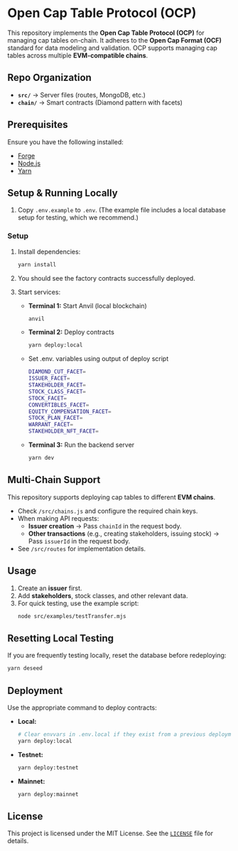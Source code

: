 # Open Cap Table Protocol (OCP)

This repository implements the **Open Cap Table Protocol (OCP)** for managing cap tables on-chain. It adheres to the **Open Cap Format (OCF)** standard for data modeling and validation. OCP supports managing cap tables across multiple **EVM-compatible chains**.

## Repo Organization

-   **`src/`** → Server files (routes, MongoDB, etc.)
-   **`chain/`** → Smart contracts (Diamond pattern with facets)

## Prerequisites

Ensure you have the following installed:

-   [Forge](https://book.getfoundry.sh/)
-   [Node.js](https://nodejs.org/)
-   [Yarn](https://yarnpkg.com/)

## Setup & Running Locally

1. Copy `.env.example` to `.env`. (The example file includes a local database setup for testing, which we recommend.)

### Setup

1. Install dependencies:

    ```sh
    yarn install
    ```

2. You should see the factory contracts successfully deployed.

3. Start services:

    - **Terminal 1:** Start Anvil (local blockchain)

        ```sh
        anvil
        ```

    - **Terminal 2:** Deploy contracts

        ```sh
        yarn deploy:local
        ```

    - Set .env.<env> variables using output of deploy script

        ```sh
        DIAMOND_CUT_FACET=
        ISSUER_FACET=
        STAKEHOLDER_FACET=
        STOCK_CLASS_FACET=
        STOCK_FACET=
        CONVERTIBLES_FACET=
        EQUITY_COMPENSATION_FACET=
        STOCK_PLAN_FACET=
        WARRANT_FACET=
        STAKEHOLDER_NFT_FACET=
        ```

    - **Terminal 3:** Run the backend server
        ```sh
        yarn dev
        ```

## Multi-Chain Support

This repository supports deploying cap tables to different **EVM chains**.

-   Check `/src/chains.js` and configure the required chain keys.
-   When making API requests:
    -   **Issuer creation** → Pass `chainId` in the request body.
    -   **Other transactions** (e.g., creating stakeholders, issuing stock) → Pass `issuerId` in the request body.
-   See `/src/routes` for implementation details.

## Usage

1. Create an **issuer** first.
2. Add **stakeholders**, stock classes, and other relevant data.
3. For quick testing, use the example script:
    ```sh
    node src/examples/testTransfer.mjs
    ```

## Resetting Local Testing

If you are frequently testing locally, reset the database before redeploying:

```sh
yarn deseed
```

## Deployment

Use the appropriate command to deploy contracts:

-   **Local:**
    ```sh
    # Clear envvars in .env.local if they exist from a previous deployment
    yarn deploy:local
    ```
-   **Testnet:**
    ```sh
    yarn deploy:testnet
    ```
-   **Mainnet:**
    ```sh
    yarn deploy:mainnet
    ```

## License

This project is licensed under the MIT License. See the [`LICENSE`](LICENSE) file for details.
